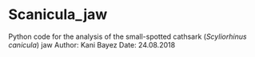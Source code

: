 # Scanicula_jaw
Python code for the analysis of the small-spotted cathsark (*Scyliorhinus canicula*) jaw
Author: Kani Bayez
Date: 24.08.2018
